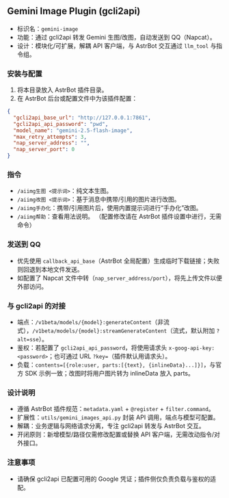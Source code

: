 ## Gemini Image Plugin (gcli2api)

- 标识名：`gemini-image`
- 功能：通过 gcli2api 转发 Gemini 生图/改图，自动发送到 QQ（Napcat）。
- 设计：模块化/可扩展，解耦 API 客户端，与 AstrBot 交互通过 `llm_tool` 与指令组。

### 安装与配置

1. 将本目录放入 AstrBot 插件目录。
2. 在 AstrBot 后台或配置文件中为该插件配置：

```json
{
  "gcli2api_base_url": "http://127.0.0.1:7861",
  "gcli2api_api_password": "pwd",
  "model_name": "gemini-2.5-flash-image",
  "max_retry_attempts": 3,
  "nap_server_address": "",
  "nap_server_port": 0
}
```

### 指令

- `/aiimg生图 <提示词>`：纯文本生图。
- `/aiimg改图 <提示词>`：基于消息中携带/引用的图片进行改图。
- `/aiimg手办化`：携带/引用图片后，使用内置提示词进行“手办化”改图。
- `/aiimg帮助`：查看用法说明。
  （配置修改请在 AstrBot 插件设置中进行，无需命令）

### 发送到 QQ

- 优先使用 `callback_api_base`（AstrBot 全局配置）生成临时下载链接；失败则回退到本地文件发送。
- 如配置了 Napcat 文件中转（`nap_server_address/port`），将先上传文件以便外部访问。

### 与 gcli2api 的对接

- 端点：`/v1beta/models/{model}:generateContent`（非流式），`/v1beta/models/{model}:streamGenerateContent`（流式，默认附加 `?alt=sse`）。
- 鉴权：若配置了 `gcli2api_api_password`，将使用请求头 `x-goog-api-key: <password>`；也可通过 URL `?key=`（插件默认用请求头）。
- 负载：`contents=[{role:user, parts:[{text}, {inlineData}...]}]`，与官方 SDK 示例一致；改图时将用户图片转为 inlineData 放入 parts。

### 设计说明

- 遵循 AstrBot 插件规范：`metadata.yaml` + `@register` + `filter.command`。
- 扩展性：`utils/gemini_images_api.py` 封装 API 调用，端点与模型可配置。
- 解耦：业务逻辑与网络请求分离，专注 gcli2api 转发与 AstrBot 交互。
- 开闭原则：新增模型/路径仅需修改配置或替换 API 客户端，无需改动指令/对外接口。

### 注意事项

- 请确保 gcli2api 已配置可用的 Google 凭证；插件侧仅负责负载与鉴权的适配。
